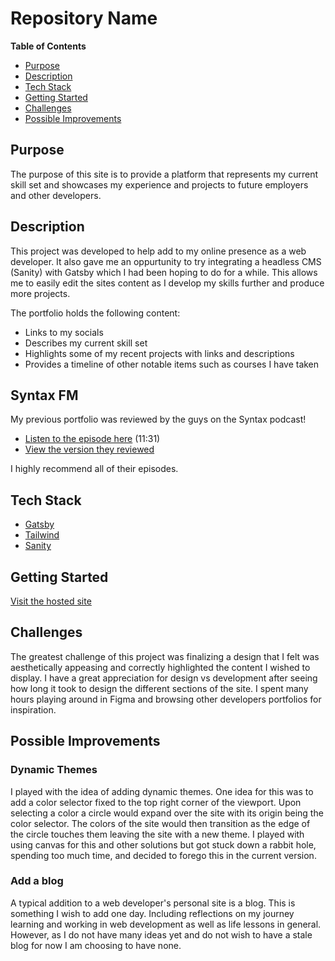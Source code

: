 # Repository Name

**Table of Contents**

-  [Purpose](#purpose)
-  [Description](#description)
-  [Tech Stack](#tech-stack)
-  [Getting Started](#getting-started)
-  [Challenges](#challenges)
-  [Possible Improvements](#possible-improvements)

## Purpose

The purpose of this site is to provide a platform that represents my current skill set and showcases my experience and projects to future employers and other developers.

## Description

This project was developed to help add to my online presence as a web developer. It also gave me an oppurtunity to try integrating a headless CMS (Sanity) with Gatsby which I had been hoping to do for a while. This allows me to easily edit the sites content as I develop my skills further and produce more projects.

The portfolio holds the following content:

-  Links to my socials
-  Describes my current skill set
-  Highlights some of my recent projects with links and descriptions
-  Provides a timeline of other notable items such as courses I have taken

## Syntax FM

My previous portfolio was reviewed by the guys on the Syntax podcast!

-  [Listen to the episode here](https://syntax.fm/show/338/syntax-highlight-we-review-your-portfolio) (11:31)
-  [View the version they reviewed](https://ben-lammers-syntax.netlify.app/)

I highly recommend all of their episodes.

## Tech Stack

-  [Gatsby](https://www.gatsbyjs.com/docs)
-  [Tailwind](https://tailwindcss.com/docs/installation)
-  [Sanity](https://www.sanity.io/docs/overview-introduction)

## Getting Started

[Visit the hosted site](https://benlammers.dev/)

## Challenges

The greatest challenge of this project was finalizing a design that I felt was aesthetically appeasing and correctly highlighted the content I wished to display. I have a great appreciation for design vs development after seeing how long it took to design the different sections of the site. I spent many hours playing around in Figma and browsing other developers portfolios for inspiration.

## Possible Improvements

### Dynamic Themes

I played with the idea of adding dynamic themes. One idea for this was to add a color selector fixed to the top right corner of the viewport. Upon selecting a color a circle would expand over the site with its origin being the color selector. The colors of the site would then transition as the edge of the circle touches them leaving the site with a new theme. I played with using canvas for this and other solutions but got stuck down a rabbit hole, spending too much time, and decided to forego this in the current version.

### Add a blog

A typical addition to a web developer's personal site is a blog. This is something I wish to add one day. Including reflections on my journey learning and working in web development as well as life lessons in general. However, as I do not have many ideas yet and do not wish to have a stale blog for now I am choosing to have none.
